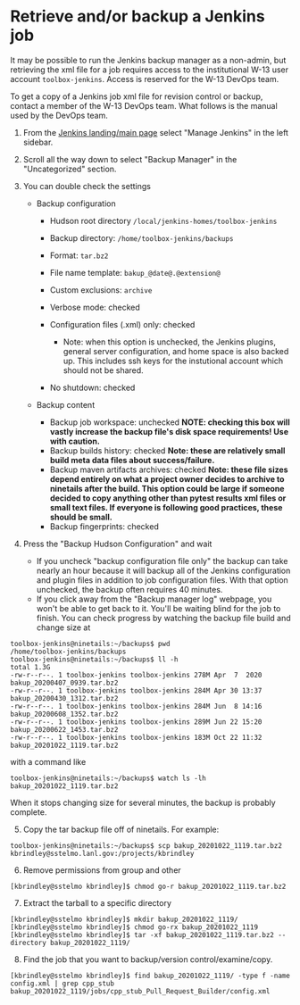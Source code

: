 # Retrieve and/or backup a Jenkins job

It may be possible to run the Jenkins backup manager as a non-admin, but
retrieving the xml file for a job requires access to the institutional W-13 user
account ``toolbox-jenkins``. Access is reserved for the W-13 DevOps team.

To get a copy of a Jenkins job xml file for revision control or backup, contact
a member of the W-13 DevOps team. What follows is the manual used by the DevOps
team.

1. From the [Jenkins landing/main page](https://toolbox-jenkins.lanl.gov/)
   select "Manage Jenkins" in the left sidebar.

2. Scroll all the way down to select "Backup Manager" in the "Uncategorized"
   section.

3. You can double check the settings

   * Backup configuration

     * Hudson root directory ``/local/jenkins-homes/toolbox-jenkins``
     * Backup directory: ``/home/toolbox-jenkins/backups``
     * Format: ``tar.bz2``
     * File name template: ``bakup_@date@.@extension@``
     * Custom exclusions: ``archive``
     * Verbose mode: checked
     * Configuration files (.xml) only: checked

       * Note: when this option is unchecked, the Jenkins plugins, general
         server configuration, and home space is also backed up. This includes
         ssh keys for the instutional account which should not be shared.

     * No shutdown: checked

   * Backup content

     * Backup job workspace: unchecked **NOTE: checking this box will vastly
       increase the backup file's disk space requirements! Use with caution.**
     * Backup builds history: checked **Note: these are relatively small build
       meta data files about success/failure.**
     * Backup maven artifacts archives: checked **Note: these file sizes depend
       entirely on what a project owner decides to archive to ninetails after
       the build. This option could be large if someone decided to copy anything
       other than pytest results xml files or small text files. If everyone is
       following good practices, these should be small.**
     * Backup fingerprints: checked

4. Press the "Backup Hudson Configuration" and wait

   * If you uncheck "backup configuration file only" the backup can take nearly
     an hour because it will backup all of the Jenkins configuration and plugin
     files in addition to job configuration files. With that option unchecked, the
     backup often requires 40 minutes.
   * If you click away from the "Backup manager log" webpage, you won't be able
     to get back to it. You'll be waiting blind for the job to finish. You can
     check progress by watching the backup file build and change size at

```
toolbox-jenkins@ninetails:~/backups$ pwd
/home/toolbox-jenkins/backups
toolbox-jenkins@ninetails:~/backups$ ll -h
total 1.3G
-rw-r--r--. 1 toolbox-jenkins toolbox-jenkins 278M Apr  7  2020
bakup_20200407_0939.tar.bz2
-rw-r--r--. 1 toolbox-jenkins toolbox-jenkins 284M Apr 30 13:37
bakup_20200430_1312.tar.bz2
-rw-r--r--. 1 toolbox-jenkins toolbox-jenkins 284M Jun  8 14:16
bakup_20200608_1352.tar.bz2
-rw-r--r--. 1 toolbox-jenkins toolbox-jenkins 289M Jun 22 15:20
bakup_20200622_1453.tar.bz2
-rw-r--r--. 1 toolbox-jenkins toolbox-jenkins 183M Oct 22 11:32
bakup_20201022_1119.tar.bz2
```
with a command like
```
toolbox-jenkins@ninetails:~/backups$ watch ls -lh bakup_20201022_1119.tar.bz2
```
When it stops changing size for several minutes, the backup is probably
complete.

5. Copy the tar backup file off of ninetails. For example:

```
toolbox-jenkins@ninetails:~/backups$ scp bakup_20201022_1119.tar.bz2 kbrindley@sstelmo.lanl.gov:/projects/kbrindley
```

6. Remove permissions from group and other

```
[kbrindley@sstelmo kbrindley]$ chmod go-r bakup_20201022_1119.tar.bz2

```

7. Extract the tarball to a specific directory

```
[kbrindley@sstelmo kbrindley]$ mkdir bakup_20201022_1119/
[kbrindley@sstelmo kbrindley]$ chmod go-rx bakup_20201022_1119
[kbrindley@sstelmo kbrindley]$ tar -xf bakup_20201022_1119.tar.bz2 --directory bakup_20201022_1119/
```

8. Find the job that you want to backup/version control/examine/copy.

```
[kbrindley@sstelmo kbrindley]$ find bakup_20201022_1119/ -type f -name config.xml | grep cpp_stub
bakup_20201022_1119/jobs/cpp_stub_Pull_Request_Builder/config.xml
```
